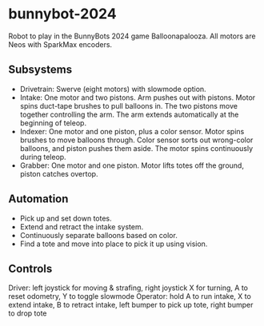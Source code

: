 # bunnybot-2024

Robot to play in the BunnyBots 2024 game Balloonapalooza. All motors are Neos with SparkMax encoders.

## Subsystems

- Drivetrain: Swerve (eight motors) with slowmode option.
- Intake: One motor and two pistons. Arm pushes out with pistons. Motor spins duct-tape brushes to pull balloons in. The two pistons move together controlling the arm. The arm extends automatically at the beginning of teleop.
- Indexer: One motor and one piston, plus a color sensor. Motor spins brushes to move balloons through. Color sensor sorts out wrong-color balloons, and piston pushes them aside. The motor spins continuously during teleop.
- Grabber: One motor and one piston. Motor lifts totes off the ground, piston catches overtop.

## Automation

- Pick up and set down totes.
- Extend and retract the intake system.
- Continuously separate balloons based on color.
- Find a tote and move into place to pick it up using vision.

## Controls

Driver: left joystick for moving & strafing, right joystick X for turning, A to reset odometry, Y to toggle slowmode
Operator: hold A to run intake, X to extend intake, B to retract intake, left bumper to pick up tote, right bumper to drop tote
